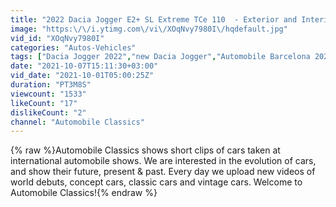 ```yaml
---
title: "2022 Dacia Jogger E2+ SL Extreme TCe 110  - Exterior and Interior - Automobile Barcelona 2022"
image: "https:\/\/i.ytimg.com\/vi\/XOqNvy7980I\/hqdefault.jpg"
vid_id: "XOqNvy7980I"
categories: "Autos-Vehicles"
tags: ["Dacia Jogger 2022","new Dacia Jogger","Automobile Barcelona 2021"]
date: "2021-10-07T15:11:30+03:00"
vid_date: "2021-10-01T05:00:25Z"
duration: "PT3M8S"
viewcount: "1533"
likeCount: "17"
dislikeCount: "2"
channel: "Automobile Classics"
---
```

{% raw %}Automobile Classics shows short clips of cars taken at international automobile shows. We are interested in the evolution of cars, and show their future, present &amp; past. Every day we upload new videos of world debuts, concept cars, classic cars and vintage cars. Welcome to Automobile Classics!{% endraw %}
